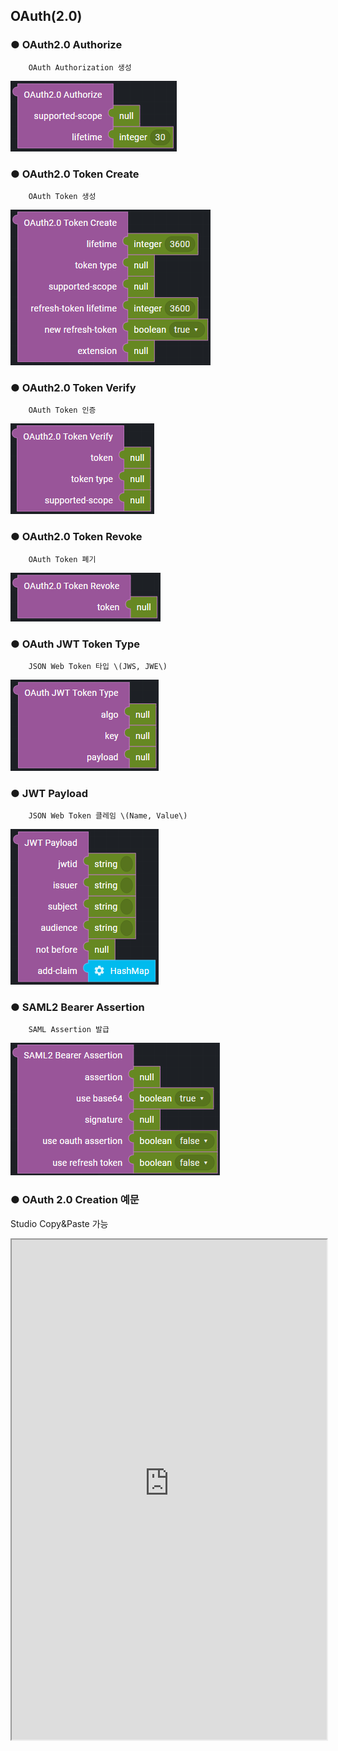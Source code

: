 ## OAuth(2.0)

### ● OAuth2.0 Authorize

        OAuth Authorization 생성

![](../../../img/assets/image%20%28310%29.png)

### ● OAuth2.0 Token Create

        OAuth Token 생성

![](../../../img/assets/image%20%28275%29.png)

### ● OAuth2.0 Token Verify

        OAuth Token 인증

![](../../../img/assets/image%20%28258%29.png)

### ● OAuth2.0 Token Revoke

        OAuth Token 폐기

![](../../../img/assets/image%20%28248%29.png)

### ● OAuth JWT Token Type

        JSON Web Token 타입 \(JWS, JWE\)

![](../../../img/assets/image%20%28227%29.png)

### ● JWT Payload

        JSON Web Token 클레임 \(Name, Value\)

![](../../../img/assets/image%20%28300%29.png)

### ● SAML2 Bearer Assertion

        SAML Assertion 발급

![](../../../img/assets/image%20%28294%29.png)


### ● OAuth 2.0 Creation 예문
<p class='comment'>Studio Copy&Paste 가능</p>
<iframe
    src="https://d1sxhpvag16wqc.cloudfront.net/v3.1.0/authorization/oauth2.0_create"
    width="100%"
    height="800px"
    allow=""
    sandbox="allow-scripts allow-same-origin" />
<div class="display-pdf">
    <p><img src="../../../img/assets/oauth2.0_create_example_1.png" alt="" /></p>
    <p><img src="../../../img/assets/oauth2.0_create_example_2.png" alt="" /></p>
    <p><img src="../../../img/assets/oauth2.0_create_example_3.png" alt="" /></p>
</div>

### ● 결과

```text
{
  "result": {
    "access_token": "3bc5a99c3210abb2f8c7178c96d1bad094db3328",
    "expires_in": 3600,
    "token_type": "Bearer",
    "scope": "bank.list bank.info"
  }
}
```

### ● OAuth 2.0 Verification 예문
<p class='comment'>Studio Copy&Paste 가능</p>
<iframe
    src="https://d1sxhpvag16wqc.cloudfront.net/v3.1.0/authorization/oauth2.0_verify"
    width="100%"
    height="800px"
    allow=""
    sandbox="allow-scripts allow-same-origin" />
<div class="display-pdf">
    <p><img src="../../../img/assets/oauth2.0_verify_example_1.png" alt="" /></p>
    <p><img src="../../../img/assets/oauth2.0_verify_example_2.png" alt="" /></p>
</div>


### ● 결과

```text
{
  "result": {
    "access_token": "3bc5a99c3210abb2f8c7178c96d1bad094db3328",
    "client_id": "8b0a1700aaa109cf",
    "expires": 1632377382,
    "scope": "bank.list bank.info"
  }
}
```

### ● OAuth 2.0 Client Creation 예문
<p class='comment'>Studio Copy&Paste 가능</p>
<iframe
    src="https://d1sxhpvag16wqc.cloudfront.net/v3.1.0/authorization/oauth2.0_client_create"
    width="100%"
    height="800px"
    allow=""
    sandbox="allow-scripts allow-same-origin" />
<div class="display-pdf">
    <p><img src="../../../img/assets/oauth2.0_client_create_example_1.png" alt="" /></p>
    <p><img src="../../../img/assets/oauth2.0_client_create_example_2.png" alt="" /></p>
    <p><img src="../../../img/assets/oauth2.0_client_create_example_3.png" alt="" /></p>
</div>


### ● 결과

```text
{
  "createdToken": {
    "access_token": "b227f62fd7bd6d87afc4cc51d8a3eca61c6f21d3",
    "expires_in": 3600,
    "token_type": "Bearer",
    "scope": "bank.info"
  }
}
```

### ● OAuth 2.0 Client Verificiation 예문
<p class='comment'>Studio Copy&Paste 가능</p>
<iframe
    src="https://d1sxhpvag16wqc.cloudfront.net/v3.1.0/authorization/oauth2.0_client_verify"
    width="100%"
    height="800px"
    allow=""
    sandbox="allow-scripts allow-same-origin" />
<div class="display-pdf">
    <p><img src="../../../img/assets/oauth2.0_client_verify_example_1.png" alt="" /></p>
    <p><img src="../../../img/assets/oauth2.0_client_verify_example_2.png" alt="" /></p>
    <p><img src="../../../img/assets/oauth2.0_client_verify_example_3.png" alt="" /></p>
</div>

### ● 결과

```text
{
  "result": {
    "access_token": "b227f62fd7bd6d87afc4cc51d8a3eca61c6f21d3",
    "client_id": "d094f70bf1a1ec4a",
    "expires": 1632380527,
    "scope": "bank.info"
  }
}
```